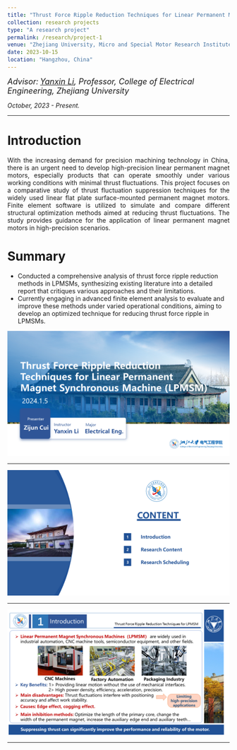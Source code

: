 ```yaml
---
title: "Thrust Force Ripple Reduction Techniques for Linear Permanent Magnet Synchronous Machine (LPMSM)"
collection: research projects
type: "A research project"
permalink: /research/project-1
venue: "Zhejiang University, Micro and Special Motor Research Institute"
date: 2023-10-15
location: "Hangzhou, China"
---
```


*<font size=4>Advisor:</font> [<font size=4>Yanxin Li</font>](https://person.zju.edu.cn/en/EElyx)<font size=4>, Professor, College of Electrical Engineering, Zhejiang University</font>*  


  
*October, 2023 - Present.*  

- - -  

Introduction
===  

<p style = "text-align:justify; text-justify:inter-ideograph;"> With the increasing demand for precision machining technology in China, there is an urgent need to develop high-precision linear permanent magnet motors, especially products that can operate smoothly under various working conditions with minimal thrust fluctuations. This project focuses on a comparative study of thrust fluctuation suppression techniques for the widely used linear flat plate surface-mounted permanent magnet motors. Finite element software is utilized to simulate and compare different structural optimization methods aimed at reducing thrust fluctuations. The study provides guidance for the application of linear permanent magnet motors in high-precision scenarios. </p>

Summary
===
- Conducted a comprehensive analysis of thrust force ripple reduction methods in LPMSMs, synthesizing existing literature into a detailed report that critiques various approaches and their limitations.
- Currently engaging in advanced finite element analysis to evaluate and improve these methods under varied operational conditions, aiming to develop an optimized technique for reducing thrust force ripple in LPMSMs.


![TF_Ripple1](/images/TF_Ripple1.PNG)  
- - -  

![TF_Ripple2](/images/TF_Ripple2.PNG)  
- - -  

![TF_Ripple3](/images/TF_Ripple3.PNG)  
- - -  


